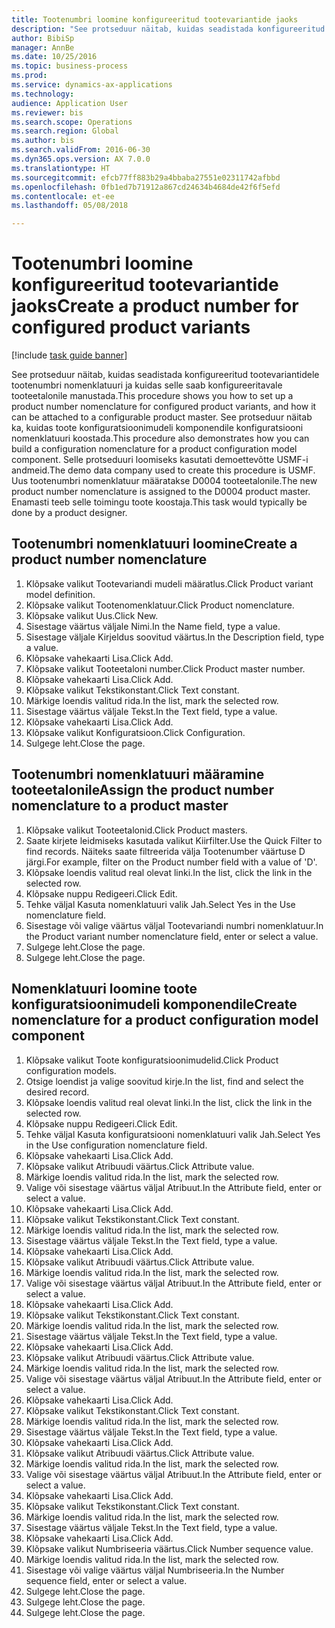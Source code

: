 ```yaml
--- 
title: Tootenumbri loomine konfigureeritud tootevariantide jaoks
description: "See protseduur näitab, kuidas seadistada konfigureeritud tootevariantidele tootenumbri nomenklatuuri ja kuidas selle saab konfigureeritavale tooteetalonile manustada."
author: BibiSp
manager: AnnBe
ms.date: 10/25/2016
ms.topic: business-process
ms.prod: 
ms.service: dynamics-ax-applications
ms.technology: 
audience: Application User
ms.reviewer: bis
ms.search.scope: Operations
ms.search.region: Global
ms.author: bis
ms.search.validFrom: 2016-06-30
ms.dyn365.ops.version: AX 7.0.0
ms.translationtype: HT
ms.sourcegitcommit: efcb77ff883b29a4bbaba27551e02311742afbbd
ms.openlocfilehash: 0fb1ed7b71912a867cd24634b4684de42f6f5efd
ms.contentlocale: et-ee
ms.lasthandoff: 05/08/2018

---
```

# <a name="create-a-product-number-for-configured-product-variants"></a><span data-ttu-id="32d54-103">Tootenumbri loomine konfigureeritud tootevariantide jaoks</span><span class="sxs-lookup"><span data-stu-id="32d54-103">Create a product number for configured product variants</span></span>

[!include [task guide banner](../../includes/task-guide-banner.md)]

<span data-ttu-id="32d54-104">See protseduur näitab, kuidas seadistada konfigureeritud tootevariantidele tootenumbri nomenklatuuri ja kuidas selle saab konfigureeritavale tooteetalonile manustada.</span><span class="sxs-lookup"><span data-stu-id="32d54-104">This procedure shows you how to set up a product number nomenclature for configured product variants, and how it can be attached to a configurable product master.</span></span> <span data-ttu-id="32d54-105">See protseduur näitab ka, kuidas toote konfiguratsioonimudeli komponendile konfiguratsiooni nomenklatuuri koostada.</span><span class="sxs-lookup"><span data-stu-id="32d54-105">This procedure also demonstrates how you can build a configuration nomenclature for a product configuration model component.</span></span> <span data-ttu-id="32d54-106">Selle protseduuri loomiseks kasutati demoettevõtte USMF-i andmeid.</span><span class="sxs-lookup"><span data-stu-id="32d54-106">The demo data company used to create this procedure is USMF.</span></span> <span data-ttu-id="32d54-107">Uus tootenumbri nomenklatuur määratakse D0004 tooteetalonile.</span><span class="sxs-lookup"><span data-stu-id="32d54-107">The new product number nomenclature is assigned to the D0004 product master.</span></span> <span data-ttu-id="32d54-108">Enamasti teeb selle toimingu toote koostaja.</span><span class="sxs-lookup"><span data-stu-id="32d54-108">This task would typically be done by a product designer.</span></span>


## <a name="create-a-product-number-nomenclature"></a><span data-ttu-id="32d54-109">Tootenumbri nomenklatuuri loomine</span><span class="sxs-lookup"><span data-stu-id="32d54-109">Create a product number nomenclature</span></span>
1. <span data-ttu-id="32d54-110">Klõpsake valikut Tootevariandi mudeli määratlus.</span><span class="sxs-lookup"><span data-stu-id="32d54-110">Click Product variant model definition.</span></span>
2. <span data-ttu-id="32d54-111">Klõpsake valikut Tootenomenklatuur.</span><span class="sxs-lookup"><span data-stu-id="32d54-111">Click Product nomenclature.</span></span>
3. <span data-ttu-id="32d54-112">Klõpsake valikut Uus.</span><span class="sxs-lookup"><span data-stu-id="32d54-112">Click New.</span></span>
4. <span data-ttu-id="32d54-113">Sisestage väärtus väljale Nimi.</span><span class="sxs-lookup"><span data-stu-id="32d54-113">In the Name field, type a value.</span></span>
5. <span data-ttu-id="32d54-114">Sisestage väljale Kirjeldus soovitud väärtus.</span><span class="sxs-lookup"><span data-stu-id="32d54-114">In the Description field, type a value.</span></span>
6. <span data-ttu-id="32d54-115">Klõpsake vahekaarti Lisa.</span><span class="sxs-lookup"><span data-stu-id="32d54-115">Click Add.</span></span>
7. <span data-ttu-id="32d54-116">Klõpsake valikut Tooteetaloni number.</span><span class="sxs-lookup"><span data-stu-id="32d54-116">Click Product master number.</span></span>
8. <span data-ttu-id="32d54-117">Klõpsake vahekaarti Lisa.</span><span class="sxs-lookup"><span data-stu-id="32d54-117">Click Add.</span></span>
9. <span data-ttu-id="32d54-118">Klõpsake valikut Tekstikonstant.</span><span class="sxs-lookup"><span data-stu-id="32d54-118">Click Text constant.</span></span>
10. <span data-ttu-id="32d54-119">Märkige loendis valitud rida.</span><span class="sxs-lookup"><span data-stu-id="32d54-119">In the list, mark the selected row.</span></span>
11. <span data-ttu-id="32d54-120">Sisestage väärtus väljale Tekst.</span><span class="sxs-lookup"><span data-stu-id="32d54-120">In the Text field, type a value.</span></span>
12. <span data-ttu-id="32d54-121">Klõpsake vahekaarti Lisa.</span><span class="sxs-lookup"><span data-stu-id="32d54-121">Click Add.</span></span>
13. <span data-ttu-id="32d54-122">Klõpsake valikut Konfiguratsioon.</span><span class="sxs-lookup"><span data-stu-id="32d54-122">Click Configuration.</span></span>
14. <span data-ttu-id="32d54-123">Sulgege leht.</span><span class="sxs-lookup"><span data-stu-id="32d54-123">Close the page.</span></span>

## <a name="assign-the-product-number-nomenclature-to-a-product-master"></a><span data-ttu-id="32d54-124">Tootenumbri nomenklatuuri määramine tooteetalonile</span><span class="sxs-lookup"><span data-stu-id="32d54-124">Assign the product number nomenclature to a product master</span></span>
1. <span data-ttu-id="32d54-125">Klõpsake valikut Tooteetalonid.</span><span class="sxs-lookup"><span data-stu-id="32d54-125">Click Product masters.</span></span>
2. <span data-ttu-id="32d54-126">Saate kirjete leidmiseks kasutada valikut Kiirfilter.</span><span class="sxs-lookup"><span data-stu-id="32d54-126">Use the Quick Filter to find records.</span></span> <span data-ttu-id="32d54-127">Näiteks saate filtreerida välja Tootenumber väärtuse D järgi.</span><span class="sxs-lookup"><span data-stu-id="32d54-127">For example, filter on the Product number field with a value of 'D'.</span></span>
3. <span data-ttu-id="32d54-128">Klõpsake loendis valitud real olevat linki.</span><span class="sxs-lookup"><span data-stu-id="32d54-128">In the list, click the link in the selected row.</span></span>
4. <span data-ttu-id="32d54-129">Klõpsake nuppu Redigeeri.</span><span class="sxs-lookup"><span data-stu-id="32d54-129">Click Edit.</span></span>
5. <span data-ttu-id="32d54-130">Tehke väljal Kasuta nomenklatuuri valik Jah.</span><span class="sxs-lookup"><span data-stu-id="32d54-130">Select Yes in the Use nomenclature field.</span></span>
6. <span data-ttu-id="32d54-131">Sisestage või valige väärtus väljal Tootevariandi numbri nomenklatuur.</span><span class="sxs-lookup"><span data-stu-id="32d54-131">In the Product variant number nomenclature field, enter or select a value.</span></span>
7. <span data-ttu-id="32d54-132">Sulgege leht.</span><span class="sxs-lookup"><span data-stu-id="32d54-132">Close the page.</span></span>
8. <span data-ttu-id="32d54-133">Sulgege leht.</span><span class="sxs-lookup"><span data-stu-id="32d54-133">Close the page.</span></span>

## <a name="create-nomenclature-for-a-product-configuration-model-component"></a><span data-ttu-id="32d54-134">Nomenklatuuri loomine toote konfiguratsioonimudeli komponendile</span><span class="sxs-lookup"><span data-stu-id="32d54-134">Create nomenclature for a product configuration model component</span></span>
1. <span data-ttu-id="32d54-135">Klõpsake valikut Toote konfiguratsioonimudelid.</span><span class="sxs-lookup"><span data-stu-id="32d54-135">Click Product configuration models.</span></span>
2. <span data-ttu-id="32d54-136">Otsige loendist ja valige soovitud kirje.</span><span class="sxs-lookup"><span data-stu-id="32d54-136">In the list, find and select the desired record.</span></span>
3. <span data-ttu-id="32d54-137">Klõpsake loendis valitud real olevat linki.</span><span class="sxs-lookup"><span data-stu-id="32d54-137">In the list, click the link in the selected row.</span></span>
4. <span data-ttu-id="32d54-138">Klõpsake nuppu Redigeeri.</span><span class="sxs-lookup"><span data-stu-id="32d54-138">Click Edit.</span></span>
5. <span data-ttu-id="32d54-139">Tehke väljal Kasuta konfiguratsiooni nomenklatuuri valik Jah.</span><span class="sxs-lookup"><span data-stu-id="32d54-139">Select Yes in the Use configuration nomenclature field.</span></span>
6. <span data-ttu-id="32d54-140">Klõpsake vahekaarti Lisa.</span><span class="sxs-lookup"><span data-stu-id="32d54-140">Click Add.</span></span>
7. <span data-ttu-id="32d54-141">Klõpsake valikut Atribuudi väärtus.</span><span class="sxs-lookup"><span data-stu-id="32d54-141">Click Attribute value.</span></span>
8. <span data-ttu-id="32d54-142">Märkige loendis valitud rida.</span><span class="sxs-lookup"><span data-stu-id="32d54-142">In the list, mark the selected row.</span></span>
9. <span data-ttu-id="32d54-143">Valige või sisestage väärtus väljal Atribuut.</span><span class="sxs-lookup"><span data-stu-id="32d54-143">In the Attribute field, enter or select a value.</span></span>
10. <span data-ttu-id="32d54-144">Klõpsake vahekaarti Lisa.</span><span class="sxs-lookup"><span data-stu-id="32d54-144">Click Add.</span></span>
11. <span data-ttu-id="32d54-145">Klõpsake valikut Tekstikonstant.</span><span class="sxs-lookup"><span data-stu-id="32d54-145">Click Text constant.</span></span>
12. <span data-ttu-id="32d54-146">Märkige loendis valitud rida.</span><span class="sxs-lookup"><span data-stu-id="32d54-146">In the list, mark the selected row.</span></span>
13. <span data-ttu-id="32d54-147">Sisestage väärtus väljale Tekst.</span><span class="sxs-lookup"><span data-stu-id="32d54-147">In the Text field, type a value.</span></span>
14. <span data-ttu-id="32d54-148">Klõpsake vahekaarti Lisa.</span><span class="sxs-lookup"><span data-stu-id="32d54-148">Click Add.</span></span>
15. <span data-ttu-id="32d54-149">Klõpsake valikut Atribuudi väärtus.</span><span class="sxs-lookup"><span data-stu-id="32d54-149">Click Attribute value.</span></span>
16. <span data-ttu-id="32d54-150">Märkige loendis valitud rida.</span><span class="sxs-lookup"><span data-stu-id="32d54-150">In the list, mark the selected row.</span></span>
17. <span data-ttu-id="32d54-151">Valige või sisestage väärtus väljal Atribuut.</span><span class="sxs-lookup"><span data-stu-id="32d54-151">In the Attribute field, enter or select a value.</span></span>
18. <span data-ttu-id="32d54-152">Klõpsake vahekaarti Lisa.</span><span class="sxs-lookup"><span data-stu-id="32d54-152">Click Add.</span></span>
19. <span data-ttu-id="32d54-153">Klõpsake valikut Tekstikonstant.</span><span class="sxs-lookup"><span data-stu-id="32d54-153">Click Text constant.</span></span>
20. <span data-ttu-id="32d54-154">Märkige loendis valitud rida.</span><span class="sxs-lookup"><span data-stu-id="32d54-154">In the list, mark the selected row.</span></span>
21. <span data-ttu-id="32d54-155">Sisestage väärtus väljale Tekst.</span><span class="sxs-lookup"><span data-stu-id="32d54-155">In the Text field, type a value.</span></span>
22. <span data-ttu-id="32d54-156">Klõpsake vahekaarti Lisa.</span><span class="sxs-lookup"><span data-stu-id="32d54-156">Click Add.</span></span>
23. <span data-ttu-id="32d54-157">Klõpsake valikut Atribuudi väärtus.</span><span class="sxs-lookup"><span data-stu-id="32d54-157">Click Attribute value.</span></span>
24. <span data-ttu-id="32d54-158">Märkige loendis valitud rida.</span><span class="sxs-lookup"><span data-stu-id="32d54-158">In the list, mark the selected row.</span></span>
25. <span data-ttu-id="32d54-159">Valige või sisestage väärtus väljal Atribuut.</span><span class="sxs-lookup"><span data-stu-id="32d54-159">In the Attribute field, enter or select a value.</span></span>
26. <span data-ttu-id="32d54-160">Klõpsake vahekaarti Lisa.</span><span class="sxs-lookup"><span data-stu-id="32d54-160">Click Add.</span></span>
27. <span data-ttu-id="32d54-161">Klõpsake valikut Tekstikonstant.</span><span class="sxs-lookup"><span data-stu-id="32d54-161">Click Text constant.</span></span>
28. <span data-ttu-id="32d54-162">Märkige loendis valitud rida.</span><span class="sxs-lookup"><span data-stu-id="32d54-162">In the list, mark the selected row.</span></span>
29. <span data-ttu-id="32d54-163">Sisestage väärtus väljale Tekst.</span><span class="sxs-lookup"><span data-stu-id="32d54-163">In the Text field, type a value.</span></span>
30. <span data-ttu-id="32d54-164">Klõpsake vahekaarti Lisa.</span><span class="sxs-lookup"><span data-stu-id="32d54-164">Click Add.</span></span>
31. <span data-ttu-id="32d54-165">Klõpsake valikut Atribuudi väärtus.</span><span class="sxs-lookup"><span data-stu-id="32d54-165">Click Attribute value.</span></span>
32. <span data-ttu-id="32d54-166">Märkige loendis valitud rida.</span><span class="sxs-lookup"><span data-stu-id="32d54-166">In the list, mark the selected row.</span></span>
33. <span data-ttu-id="32d54-167">Valige või sisestage väärtus väljal Atribuut.</span><span class="sxs-lookup"><span data-stu-id="32d54-167">In the Attribute field, enter or select a value.</span></span>
34. <span data-ttu-id="32d54-168">Klõpsake vahekaarti Lisa.</span><span class="sxs-lookup"><span data-stu-id="32d54-168">Click Add.</span></span>
35. <span data-ttu-id="32d54-169">Klõpsake valikut Tekstikonstant.</span><span class="sxs-lookup"><span data-stu-id="32d54-169">Click Text constant.</span></span>
36. <span data-ttu-id="32d54-170">Märkige loendis valitud rida.</span><span class="sxs-lookup"><span data-stu-id="32d54-170">In the list, mark the selected row.</span></span>
37. <span data-ttu-id="32d54-171">Sisestage väärtus väljale Tekst.</span><span class="sxs-lookup"><span data-stu-id="32d54-171">In the Text field, type a value.</span></span>
38. <span data-ttu-id="32d54-172">Klõpsake vahekaarti Lisa.</span><span class="sxs-lookup"><span data-stu-id="32d54-172">Click Add.</span></span>
39. <span data-ttu-id="32d54-173">Klõpsake valikut Numbriseeria väärtus.</span><span class="sxs-lookup"><span data-stu-id="32d54-173">Click Number sequence value.</span></span>
40. <span data-ttu-id="32d54-174">Märkige loendis valitud rida.</span><span class="sxs-lookup"><span data-stu-id="32d54-174">In the list, mark the selected row.</span></span>
41. <span data-ttu-id="32d54-175">Sisestage või valige väärtus väljal Numbriseeria.</span><span class="sxs-lookup"><span data-stu-id="32d54-175">In the Number sequence field, enter or select a value.</span></span>
42. <span data-ttu-id="32d54-176">Sulgege leht.</span><span class="sxs-lookup"><span data-stu-id="32d54-176">Close the page.</span></span>
43. <span data-ttu-id="32d54-177">Sulgege leht.</span><span class="sxs-lookup"><span data-stu-id="32d54-177">Close the page.</span></span>
44. <span data-ttu-id="32d54-178">Sulgege leht.</span><span class="sxs-lookup"><span data-stu-id="32d54-178">Close the page.</span></span>


